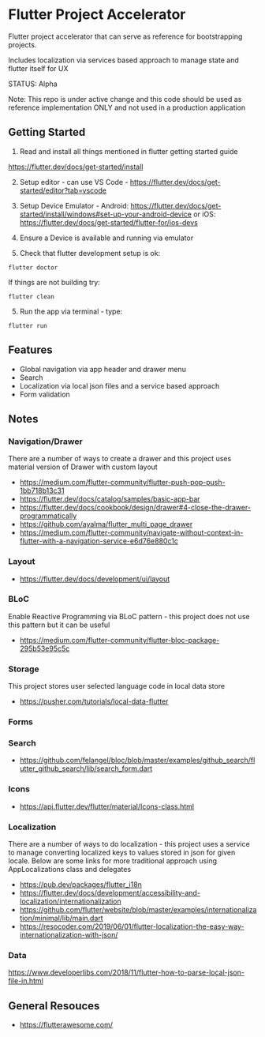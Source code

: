 # Flutter Project Accelerator

Flutter project accelerator that can serve as reference for bootstrapping projects.

Includes localization via services based approach to
manage state and flutter itself for UX

STATUS: Alpha

Note: This repo is under active change and this code should be used as reference implementation ONLY and not used in a production application

## Getting Started

1. Read and install all things mentioned in flutter getting started guide

https://flutter.dev/docs/get-started/install

2. Setup editor - can use VS Code - https://flutter.dev/docs/get-started/editor?tab=vscode

3. Setup Device Emulator - Android: https://flutter.dev/docs/get-started/install/windows#set-up-your-android-device or iOS: https://flutter.dev/docs/get-started/flutter-for/ios-devs

4. Ensure a Device is available and running via emulator

5. Check that flutter development setup is ok:

```
flutter doctor
```

If things are not building try:

```
flutter clean
```

5. Run the app via terminal - type:

```
flutter run
```

## Features

- Global navigation via app header and drawer menu
- Search
- Localization via local json files and a service based approach
- Form validation

## Notes

### Navigation/Drawer

There are a number of ways to create a drawer and this project uses material version of Drawer with custom layout

- https://medium.com/flutter-community/flutter-push-pop-push-1bb718b13c31
- https://flutter.dev/docs/catalog/samples/basic-app-bar
- https://flutter.dev/docs/cookbook/design/drawer#4-close-the-drawer-programmatically
- https://github.com/ayalma/flutter_multi_page_drawer
- https://medium.com/flutter-community/navigate-without-context-in-flutter-with-a-navigation-service-e6d76e880c1c

### Layout

- https://flutter.dev/docs/development/ui/layout

### BLoC

Enable Reactive Programming via BLoC pattern - this project does not use this pattern but it can be useful

- https://medium.com/flutter-community/flutter-bloc-package-295b53e95c5c

### Storage

This project stores user selected language code in local data store

- https://pusher.com/tutorials/local-data-flutter

### Forms

### Search

- https://github.com/felangel/bloc/blob/master/examples/github_search/flutter_github_search/lib/search_form.dart

### Icons

- https://api.flutter.dev/flutter/material/Icons-class.html

### Localization

There are a number of ways to do localization - this project uses a service to manage converting localized keys to values stored in json for given locale. Below are some links for more traditional
approach using AppLocalizations class and delegates

- https://pub.dev/packages/flutter_i18n
- https://flutter.dev/docs/development/accessibility-and-localization/internationalization
- https://github.com/flutter/website/blob/master/examples/internationalization/minimal/lib/main.dart
- https://resocoder.com/2019/06/01/flutter-localization-the-easy-way-internationalization-with-json/

### Data

https://www.developerlibs.com/2018/11/flutter-how-to-parse-local-json-file-in.html

## General Resouces

- https://flutterawesome.com/
